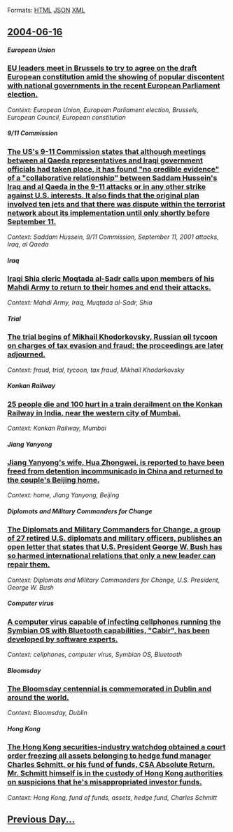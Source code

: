 
Formats: [HTML](2004/06/16/index.html)  [JSON](2004/06/16/index.json)  [XML](2004/06/16/index.xml)  

## [2004-06-16](/news/2004/06/16/index.md)

##### European Union
### [ EU leaders meet in Brussels to try to agree on the draft European constitution amid the showing of popular discontent with national governments in the recent European Parliament election. ](/news/2004/06/16/eu-leaders-meet-in-brussels-to-try-to-agree-on-the-draft-european-constitution-amid-the-showing-of-popular-discontent-with-national-governm.md)
_Context: European Union, European Parliament election, Brussels, European Council, European constitution_

##### 9/11 Commission
### [ The US's 9-11 Commission states that although meetings between al Qaeda representatives and Iraqi government officials had taken place, it has found "no credible evidence" of a "collaborative relationship" between Saddam Hussein's Iraq and al Qaeda in the 9-11 attacks or in any other strike against U.S. interests. It also finds that the original plan involved ten jets and that there was dispute within the terrorist network about its implementation until only shortly before September 11. ](/news/2004/06/16/the-us-s-9-11-commission-states-that-although-meetings-between-al-qaeda-representatives-and-iraqi-government-officials-had-taken-place-it.md)
_Context: Saddam Hussein, 9/11 Commission, September 11, 2001 attacks, Iraq, al Qaeda_

##### Iraq
### [ Iraqi Shia cleric Moqtada al-Sadr calls upon members of his Mahdi Army to return to their homes and end their attacks. ](/news/2004/06/16/iraqi-shia-cleric-moqtada-al-sadr-calls-upon-members-of-his-mahdi-army-to-return-to-their-homes-and-end-their-attacks.md)
_Context: Mahdi Army, Iraq, Muqtada al-Sadr, Shia_

##### Trial
### [ The trial begins of Mikhail Khodorkovsky, Russian oil tycoon on charges of tax evasion and fraud; the proceedings are later adjourned. ](/news/2004/06/16/the-trial-begins-of-mikhail-khodorkovsky-russian-oil-tycoon-on-charges-of-tax-evasion-and-fraud-the-proceedings-are-later-adjourned.md)
_Context: fraud, trial, tycoon, tax fraud, Mikhail Khodorkovsky_

##### Konkan Railway
### [ 25 people die and 100 hurt in a train derailment on the Konkan Railway in India, near the western city of Mumbai. ](/news/2004/06/16/25-people-die-and-100-hurt-in-a-train-derailment-on-the-konkan-railway-in-india-near-the-western-city-of-mumbai.md)
_Context: Konkan Railway, Mumbai_

##### Jiang Yanyong
### [ Jiang Yanyong's wife, Hua Zhongwei, is reported to have been freed from detention incommunicado in China and returned to the couple's Beijing home. ](/news/2004/06/16/jiang-yanyong-s-wife-hua-zhongwei-is-reported-to-have-been-freed-from-detention-incommunicado-in-china-and-returned-to-the-couple-s-beiji.md)
_Context: home, Jiang Yanyong, Beijing_

##### Diplomats and Military Commanders for Change
### [ The Diplomats and Military Commanders for Change, a group of 27 retired U.S. diplomats and military officers, publishes an open letter that states that U.S. President George W. Bush has so harmed international relations that only a new leader can repair them. ](/news/2004/06/16/the-diplomats-and-military-commanders-for-change-a-group-of-27-retired-u-s-diplomats-and-military-officers-publishes-an-open-letter-that.md)
_Context: Diplomats and Military Commanders for Change, U.S. President, George W. Bush_

##### Computer virus
### [ A computer virus capable of infecting cellphones running the Symbian OS with Bluetooth capabilities, "Cabir", has been developed by software experts. ](/news/2004/06/16/a-computer-virus-capable-of-infecting-cellphones-running-the-symbian-os-with-bluetooth-capabilities-cabir-has-been-developed-by-softwar.md)
_Context: cellphones, computer virus, Symbian OS, Bluetooth_

##### Bloomsday
### [ The Bloomsday centennial is commemorated in Dublin and around the world. ](/news/2004/06/16/the-bloomsday-centennial-is-commemorated-in-dublin-and-around-the-world.md)
_Context: Bloomsday, Dublin_

##### Hong Kong
### [ The Hong Kong securities-industry watchdog obtained a court order freezing all assets belonging to hedge fund manager Charles Schmitt, or his fund of funds, CSA Absolute Return. Mr. Schmitt himself is in the custody of Hong Kong authorities on suspicions that he's misappropriated investor funds. ](/news/2004/06/16/the-hong-kong-securities-industry-watchdog-obtained-a-court-order-freezing-all-assets-belonging-to-hedge-fund-manager-charles-schmitt-or-h.md)
_Context: Hong Kong, fund of funds, assets, hedge fund, Charles Schmitt_

## [Previous Day...](/news/2004/06/15/index.md)

